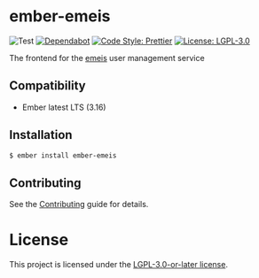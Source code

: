 # ember-emeis

![Test](https://github.com/projectcaluma/ember-emeis/workflows/Test/badge.svg)
[![Dependabot](https://badgen.net/dependabot/projectcaluma/ember-caluma/?icon=dependabot)](https://dependabot.com/)
[![Code Style: Prettier](https://img.shields.io/badge/code_style-prettier-ff69b4.svg)](https://github.com/prettier/prettier)
[![License: LGPL-3.0](https://img.shields.io/badge/License-LGPL--3.0-blue.svg)](https://spdx.org/licenses/LGPL-3.0-or-later.html)

The frontend for the [emeis](https://github.com/projectcaluma/emeis) user management service

## Compatibility

- Ember latest LTS (3.16)

## Installation

```bash
$ ember install ember-emeis
```

## Contributing

See the [Contributing](CONTRIBUTING.md) guide for details.

# License

This project is licensed under the [LGPL-3.0-or-later license](LICENSE).
